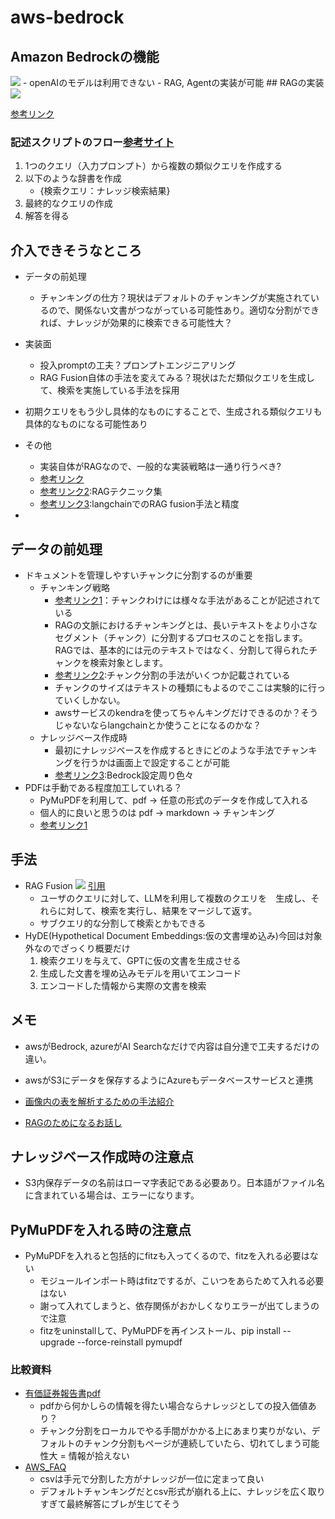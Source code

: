 # aws-bedrock

## Amazon Bedrockの機能
<img src=https://assets.st-note.com/img/1708999128925-eRd62bfyom.png>
- openAIのモデルは利用できない
- RAG, Agentの実装が可能
## RAGの実装
<img src=https://assets.st-note.com/img/1709003490736-646eypam9T.png>

[参考リンク](https://note.com/roku385/n/n80e16337a400)

### 記述スクリプトのフロー[参考サイト](https://zenn.dev/spiralai/articles/a189f4cbe6541c)
1. 1つのクエリ（入力プロンプト）から複数の類似クエリを作成する
2. 以下のような辞書を作成
    - {検索クエリ：ナレッジ検索結果}
3. 最終的なクエリの作成
4. 解答を得る

## 介入できそうなところ
- データの前処理
    - チャンキングの仕方？現状はデフォルトのチャンキングが実施されているので、関係ない文書がつながっている可能性あり。適切な分割ができれば、ナレッジが効果的に検索できる可能性大？
- 実装面
    - 投入promptの工夫？プロンプトエンジニアリング
    - RAG Fusion自体の手法を変えてみる？現状はただ類似クエリを生成して、検索を実施している手法を採用
- 初期クエリをもう少し具体的なものにすることで、生成される類似クエリも具体的なものになる可能性あり
- その他
    - 実装自体がRAGなので、一般的な実装戦略は一通り行うべき?
    - [参考リンク](https://qiita.com/jw-automation/items/045917be7b558509fdf2)
    - [参考リンク2](https://zenn.dev/knowledgesense/articles/47de9ead8029ba):RAGテクニック集
    - [参考リンク3](https://zenn.dev/aidemy/articles/97d5fb6ac03a4f):langchainでのRAG fusion手法と精度

- 
## データの前処理
- ドキュメントを管理しやすいチャンクに分割するのが重要
    - チャンキング戦略
        - [参考リンク1](https://fintan.jp/page/10301/)：チャンクわけには様々な手法があることが記述されている
        - RAGの文脈におけるチャンキングとは、長いテキストをより小さなセグメント（チャンク）に分割するプロセスのことを指します。RAGでは、基本的には元のテキストではなく、分割して得られたチャンクを検索対象とします。
        - [参考リンク2](https://zenn.dev/chenchang/articles/7556d1e3129ec0):チャンク分割の手法がいくつか記載されている
        - チャンクのサイズはテキストの種類にもよるのでここは実験的に行っていくしかない。
        - awsサービスのkendraを使ってちゃんキングだけできるのか？そうじゃないならlangchainとか使うことになるのかな？
    - ナレッジベース作成時
        - 最初にナレッジベースを作成するときにどのような手法でチャンキングを行うかは画面上で設定することが可能
        - [参考リンク3](https://note.com/yutaito_opst/n/n439eb2b35f5b#cac94253-5b99-471d-8a27-3c3fda05ed06):Bedrock設定周り色々
- PDFは手動である程度加工していれる？
    - PyMuPDFを利用して、pdf -> 任意の形式のデータを作成して入れる
    - 個人的に良いと思うのは pdf -> markdown -> チャンキング
    - [参考リンク1](https://qiita.com/jamie-lemon/items/455e14f83b4f5c81034b)

## 手法
- RAG Fusion
<img src=https://fintan.jp/wp-content/uploads/2024/01/rag_fusion.png> [引用](https://fintan.jp/page/10301/)
    - ユーザのクエリに対して、LLMを利用して複数のクエリを　生成し、それらに対して、検索を実行し、結果をマージして返す。
    - サブクエリ的な分割して検索とかもできる
- HyDE(Hypothetical Document Embeddings:仮の文書埋め込み)今回は対象外なのでざっくり概要だけ
    1. 検索クエリを与えて、GPTに仮の文書を生成させる
    2. 生成した文書を埋め込みモデルを用いてエンコード
    3. エンコードした情報から実際の文書を検索

## メモ
- awsがBedrock, azureがAI Searchなだけで内容は自分達で工夫するだけの違い。
- awsがS3にデータを保存するようにAzureもデータベースサービスと連携

- [画像内の表を解析するための手法紹介](https://note.com/qunasys/n/nf9ee9a4e5d60)

- [RAGのためになるお話し](https://speakerdeck.com/yamahiro/shi-li-deshao-jie-sururagdao-ru-shi-nozhi-jian-tojing-du-xiang-shang-nokan-suo)


## ナレッジベース作成時の注意点
- S3内保存データの名前はローマ字表記である必要あり。日本語がファイル名に含まれている場合は、エラーになります。

## PyMuPDFを入れる時の注意点
- PyMuPDFを入れると包括的にfitzも入ってくるので、fitzを入れる必要はない
    - モジュールインポート時はfitzでするが、こいつをあらためて入れる必要はない
    - 謝って入れてしまうと、依存関係がおかしくなりエラーが出てしまうので注意
    - fitzをuninstallして、PyMuPDFを再インストール、pip install --upgrade --force-reinstall pymupdf

### 比較資料
- [有価証券報告書pdf](https://docs.google.com/spreadsheets/d/1uPaf49osIF1VZu-RVT-YV_y7t-SlgABQ/edit?usp=sharing&ouid=106866464210354858649&rtpof=true&sd=true)
    - pdfから何かしらの情報を得たい場合ならナレッジとしての投入価値あり？
    - チャンク分割をローカルでやる手間がかかる上にあまり実りがない、デフォルトのチャンク分割もページが連続していたら、切れてしまう可能性大 = 情報が拾えない
- [AWS_FAQ](https://docs.google.com/spreadsheets/d/1gmESZDIYlGiWREJj3CBXsjE3l0f-xujLrBavcYso_yg/edit?usp=sharing)
    - csvは手元で分割した方がナレッジが一位に定まって良い
    - デフォルトチャンキングだとcsv形式が崩れる上に、ナレッジを広く取りすぎて最終解答にブレが生じてそう